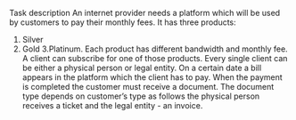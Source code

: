 
Task description
An internet provider needs a platform which will be used by customers to pay their monthly fees.
It has three products: 
  1. Silver
  2. Gold
  3.Platinum.
Each product has different bandwidth and monthly fee.
A client can subscribe for one of those products.
Every single client can be either a physical person or legal entity.
On a certain date a bill appears in the platform which the client has to pay.
When the payment is completed the customer must receive a document.
The document type depends on customer’s type as follows the physical person receives a ticket and the legal entity - an invoice.
